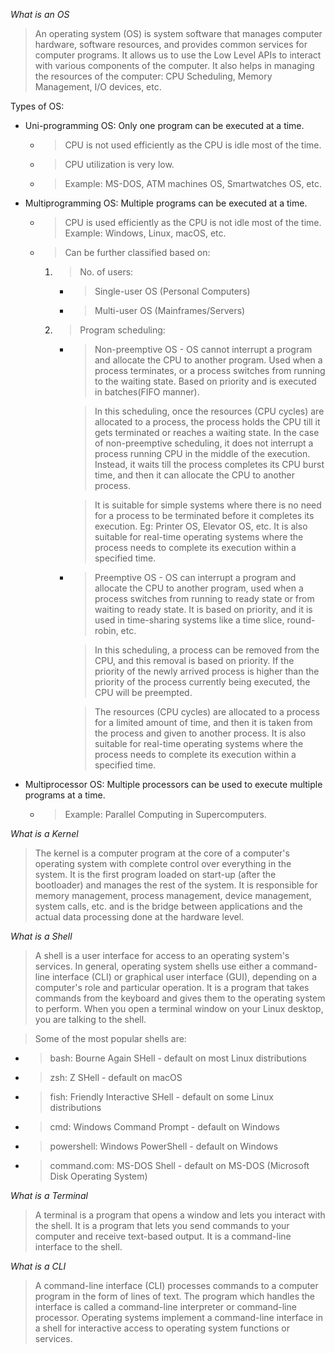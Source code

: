 *What is an OS*
> An operating system (OS) is system software that manages computer hardware, software resources, and provides common services for computer programs.
> It allows us to use the Low Level APIs to interact with various components of the computer.
> It also helps in managing the resources of the computer: CPU Scheduling, Memory Management, I/O devices, etc.

Types of OS:
- Uni-programming OS: Only one program can be executed at a time. 
  - > CPU is not used efficiently as the CPU is idle most of the time.
  - > CPU utilization is very low.
  - > Example: MS-DOS, ATM machines OS, Smartwatches OS, etc.
- Multiprogramming OS: Multiple programs can be executed at a time.
  - > CPU is used efficiently as the CPU is not idle most of the time. Example: Windows, Linux, macOS, etc.
  - > Can be further classified based on:
    1. > No. of users: 
         - > Single-user OS (Personal Computers)
         - > Multi-user OS (Mainframes/Servers)
    2. > Program scheduling:
         - > Non-preemptive OS - OS cannot interrupt a program and allocate the CPU to another program. Used when a process terminates, or a process switches from running to the waiting state. Based on priority and is executed in batches(FIFO manner).
         
             > In this scheduling, once the resources (CPU cycles) are allocated to a process, the process holds the CPU till it gets terminated or reaches a waiting state.
             In the case of non-preemptive scheduling, it does not interrupt a process running CPU in the middle of the execution.
             Instead, it waits till the process completes its CPU burst time, and then it can allocate the CPU to another process.
             
             > It is suitable for simple systems where there is no need for a process to be terminated before it completes its execution. Eg: Printer OS, Elevator OS, etc.
             It is also suitable for real-time operating systems where the process needs to complete its execution within a specified time.

         - > Preemptive OS - OS can interrupt a program and allocate the CPU to another program, used when a process switches from running to ready state or from waiting to ready state.
             It is based on priority, and it is used in time-sharing systems like a time slice, round-robin, etc.
         
             > In this scheduling, a process can be removed from the CPU, and this removal is based on priority.
             If the priority of the newly arrived process is higher than the priority of the process currently being executed, the CPU will be preempted.
         
             > The resources (CPU cycles) are allocated to a process for a limited amount of time, and then it is taken from the process and given to another process.
             It is also suitable for real-time operating systems where the process needs to complete its execution within a specified time.
           
- Multiprocessor OS: Multiple processors can be used to execute multiple programs at a time. 
  - > Example: Parallel Computing in Supercomputers.

*What is a Kernel*
> The kernel is a computer program at the core of a computer's operating system with complete control over everything in the system.
> It is the first program loaded on start-up (after the bootloader) and manages the rest of the system.
> It is responsible for memory management, process management, device management, system calls, etc. and is the bridge between applications and the actual data processing done at the hardware level.

*What is a Shell*
> A shell is a user interface for access to an operating system's services.
> In general, operating system shells use either a command-line interface (CLI) or graphical user interface (GUI), depending on a computer's role and particular operation.
> It is a program that takes commands from the keyboard and gives them to the operating system to perform.
> When you open a terminal window on your Linux desktop, you are talking to the shell.

>Some of the most popular shells are:
   - > bash: Bourne Again SHell - default on most Linux distributions
   - > zsh: Z SHell - default on macOS
   - > fish: Friendly Interactive SHell - default on some Linux distributions
   - > cmd: Windows Command Prompt - default on Windows
   - > powershell: Windows PowerShell - default on Windows
   - > command.com: MS-DOS Shell - default on MS-DOS (Microsoft Disk Operating System)

*What is a Terminal*
> A terminal is a program that opens a window and lets you interact with the shell.
> It is a program that lets you send commands to your computer and receive text-based output.
> It is a command-line interface to the shell.

*What is a CLI*
> A command-line interface (CLI) processes commands to a computer program in the form of lines of text.
> The program which handles the interface is called a command-line interpreter or command-line processor.
> Operating systems implement a command-line interface in a shell for interactive access to operating system functions or services.
